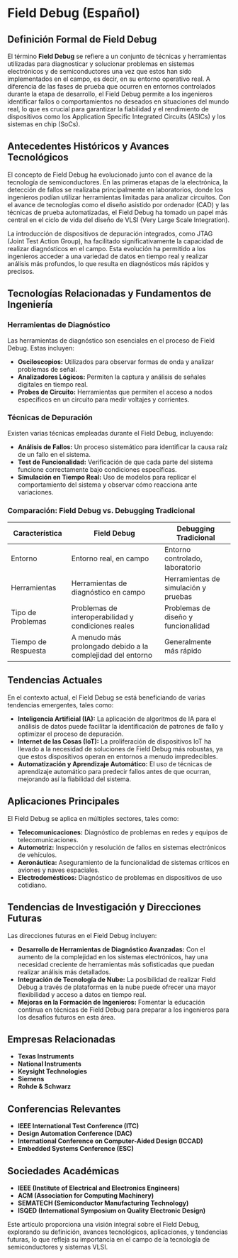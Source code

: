 # Field Debug (Español)

## Definición Formal de Field Debug

El término **Field Debug** se refiere a un conjunto de técnicas y herramientas utilizadas para diagnosticar y solucionar problemas en sistemas electrónicos y de semiconductores una vez que estos han sido implementados en el campo, es decir, en su entorno operativo real. A diferencia de las fases de prueba que ocurren en entornos controlados durante la etapa de desarrollo, el Field Debug permite a los ingenieros identificar fallos o comportamientos no deseados en situaciones del mundo real, lo que es crucial para garantizar la fiabilidad y el rendimiento de dispositivos como los Application Specific Integrated Circuits (ASICs) y los sistemas en chip (SoCs).

## Antecedentes Históricos y Avances Tecnológicos

El concepto de Field Debug ha evolucionado junto con el avance de la tecnología de semiconductores. En las primeras etapas de la electrónica, la detección de fallos se realizaba principalmente en laboratorios, donde los ingenieros podían utilizar herramientas limitadas para analizar circuitos. Con el avance de tecnologías como el diseño asistido por ordenador (CAD) y las técnicas de prueba automatizadas, el Field Debug ha tomado un papel más central en el ciclo de vida del diseño de VLSI (Very Large Scale Integration).

La introducción de dispositivos de depuración integrados, como JTAG (Joint Test Action Group), ha facilitado significativamente la capacidad de realizar diagnósticos en el campo. Esta evolución ha permitido a los ingenieros acceder a una variedad de datos en tiempo real y realizar análisis más profundos, lo que resulta en diagnósticos más rápidos y precisos.

## Tecnologías Relacionadas y Fundamentos de Ingeniería

### Herramientas de Diagnóstico

Las herramientas de diagnóstico son esenciales en el proceso de Field Debug. Estas incluyen:

- **Osciloscopios:** Utilizados para observar formas de onda y analizar problemas de señal.
- **Analizadores Lógicos:** Permiten la captura y análisis de señales digitales en tiempo real.
- **Probes de Circuito:** Herramientas que permiten el acceso a nodos específicos en un circuito para medir voltajes y corrientes.

### Técnicas de Depuración

Existen varias técnicas empleadas durante el Field Debug, incluyendo:

- **Análisis de Fallos:** Un proceso sistemático para identificar la causa raíz de un fallo en el sistema.
- **Test de Funcionalidad:** Verificación de que cada parte del sistema funcione correctamente bajo condiciones específicas.
- **Simulación en Tiempo Real:** Uso de modelos para replicar el comportamiento del sistema y observar cómo reacciona ante variaciones.

### Comparación: Field Debug vs. Debugging Tradicional

| Característica           | Field Debug                               | Debugging Tradicional                   |
|-------------------------|-------------------------------------------|-----------------------------------------|
| Entorno                 | Entorno real, en campo                   | Entorno controlado, laboratorio         |
| Herramientas            | Herramientas de diagnóstico en campo      | Herramientas de simulación y pruebas    |
| Tipo de Problemas       | Problemas de interoperabilidad y condiciones reales | Problemas de diseño y funcionalidad      |
| Tiempo de Respuesta     | A menudo más prolongado debido a la complejidad del entorno | Generalmente más rápido                  |

## Tendencias Actuales

En el contexto actual, el Field Debug se está beneficiando de varias tendencias emergentes, tales como:

- **Inteligencia Artificial (IA):** La aplicación de algoritmos de IA para el análisis de datos puede facilitar la identificación de patrones de fallo y optimizar el proceso de depuración.
- **Internet de las Cosas (IoT):** La proliferación de dispositivos IoT ha llevado a la necesidad de soluciones de Field Debug más robustas, ya que estos dispositivos operan en entornos a menudo impredecibles.
- **Automatización y Aprendizaje Automático:** El uso de técnicas de aprendizaje automático para predecir fallos antes de que ocurran, mejorando así la fiabilidad del sistema.

## Aplicaciones Principales

El Field Debug se aplica en múltiples sectores, tales como:

- **Telecomunicaciones:** Diagnóstico de problemas en redes y equipos de telecomunicaciones.
- **Automotriz:** Inspección y resolución de fallos en sistemas electrónicos de vehículos.
- **Aeronáutica:** Aseguramiento de la funcionalidad de sistemas críticos en aviones y naves espaciales.
- **Electrodomésticos:** Diagnóstico de problemas en dispositivos de uso cotidiano.

## Tendencias de Investigación y Direcciones Futuras

Las direcciones futuras en el Field Debug incluyen:

- **Desarrollo de Herramientas de Diagnóstico Avanzadas:** Con el aumento de la complejidad en los sistemas electrónicos, hay una necesidad creciente de herramientas más sofisticadas que puedan realizar análisis más detallados.
- **Integración de Tecnología de Nube:** La posibilidad de realizar Field Debug a través de plataformas en la nube puede ofrecer una mayor flexibilidad y acceso a datos en tiempo real.
- **Mejoras en la Formación de Ingenieros:** Fomentar la educación continua en técnicas de Field Debug para preparar a los ingenieros para los desafíos futuros en esta área.

## Empresas Relacionadas

- **Texas Instruments**
- **National Instruments**
- **Keysight Technologies**
- **Siemens**
- **Rohde & Schwarz**

## Conferencias Relevantes

- **IEEE International Test Conference (ITC)**
- **Design Automation Conference (DAC)**
- **International Conference on Computer-Aided Design (ICCAD)**
- **Embedded Systems Conference (ESC)**

## Sociedades Académicas

- **IEEE (Institute of Electrical and Electronics Engineers)**
- **ACM (Association for Computing Machinery)**
- **SEMATECH (Semiconductor Manufacturing Technology)**
- **ISQED (International Symposium on Quality Electronic Design)**

Este artículo proporciona una visión integral sobre el Field Debug, explorando su definición, avances tecnológicos, aplicaciones, y tendencias futuras, lo que refleja su importancia en el campo de la tecnología de semiconductores y sistemas VLSI.
